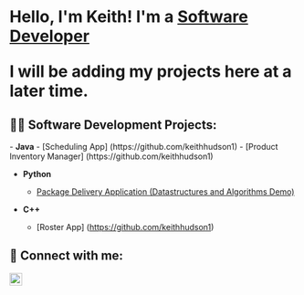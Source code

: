 <h1>Hello, I'm Keith! I'm a <a href="https://www.linkedin.com/in/keithhudson123/">Software Developer</a> <br/>

I will be adding my projects here at a later time. 

<h2>👨‍💻 Software Development Projects:</h2>
- <b>Java</b>
  - [Scheduling App] (https://github.com/keithhudson1)
  - [Product Inventory Manager] (https://github.com/keithhudson1)
  

- <b>Python</b>
  - [Package Delivery Application (Datastructures and Algorithms Demo)](https://github.com/keithhudson1)

- <b>C++</b>
  - [Roster App] (https://github.com/keithhudson1)

<h2> 🤳 Connect with me:</h2>

[<img align="left" alt="KeithHudson | LinkedIn" width="22px" src="https://cdn.jsdelivr.net/npm/simple-icons@v3/icons/linkedin.svg" />][linkedin]



[linkedin]: https://linkedin.com/in/keithhudson123

<!--
**keithhudson1/keithhudson1** is a ✨ _special_ ✨ repository because its `README.md` (this file) appears on your GitHub profile.
